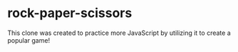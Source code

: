 # rock-paper-scissors

This clone was created to practice more JavaScript by utilizing it to create a popular game!
